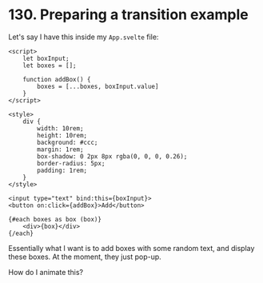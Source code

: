 # 130. Preparing a transition example

Let's say I have this inside my `App.svelte` file:

```svelte
<script>
    let boxInput;
    let boxes = [];

    function addBox() {
        boxes = [...boxes, boxInput.value]
    }
</script>

<style>
    div {
        width: 10rem;
        height: 10rem;
        background: #ccc;
        margin: 1rem;
        box-shadow: 0 2px 8px rgba(0, 0, 0, 0.26);
        border-radius: 5px;
        padding: 1rem;
    }
</style>

<input type="text" bind:this={boxInput}>
<button on:click={addBox}>Add</button>

{#each boxes as box (box)}
    <div>{box}</div>
{/each}
```

Essentially what I want is to add boxes with some random text, and display these boxes.
At the moment, they just pop-up.

How do I animate this?
